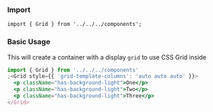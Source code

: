 ### Import

`import { Grid } from '../../../components';`

### Basic Usage

This will create a container with a display `grid` to use CSS Grid inside

```jsx
import { Grid } from '../../../components'
;<Grid style={{ 'grid-template-columns': 'auto auto auto' }}>
  <p className="has-background-light">One</p>
  <p className="has-background-light">Two</p>
  <p className="has-background-light">Three</p>
</Grid>
```
